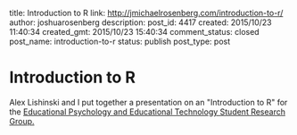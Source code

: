 title: Introduction to R
link: http://jmichaelrosenberg.com/introduction-to-r/
author: joshuarosenberg
description: 
post_id: 4417
created: 2015/10/23 11:40:34
created_gmt: 2015/10/23 15:40:34
comment_status: closed
post_name: introduction-to-r
status: publish
post_type: post

# Introduction to R

Alex Lishinski and I put together a presentation on an "Introduction to R" for the [Educational Psychology and Educational Technology Student Research Group.](https://www.facebook.com/groups/1495253994105742/)